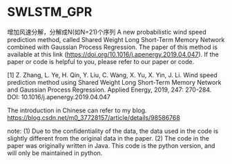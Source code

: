 # SWLSTM_GPR
增加风速分解，分解成N(如N=21)个序列
A new probabilistic wind speed prediction method, called Shared Weight Long Short-Term Memory Network combined with Gaussian Process Regression.
The paper of this method is available at this link (https://doi.org/10.1016/j.apenergy.2019.04.047).
If the paper or code is helpful to you, please refer to our paper or code.

[1]	Z. Zhang, L. Ye, H. Qin, Y. Liu, C. Wang, X. Yu, X. Yin, J. Li. Wind speed prediction method using Shared Weight Long Short-Term Memory Network and Gaussian Process Regression. Applied Energy, 2019, 247: 270-284. DOI: 10.1016/j.apenergy.2019.04.047

The introduction in Chinese can refer to my blog.
https://blog.csdn.net/m0_37728157/article/details/98586768

note: 
(1) Due to the confidentiality of the data, the data used in the code is slightly different from the original data in the paper.
(2) The code in the paper was originally written in Java. This code is the python version, and will only be maintained in python.

